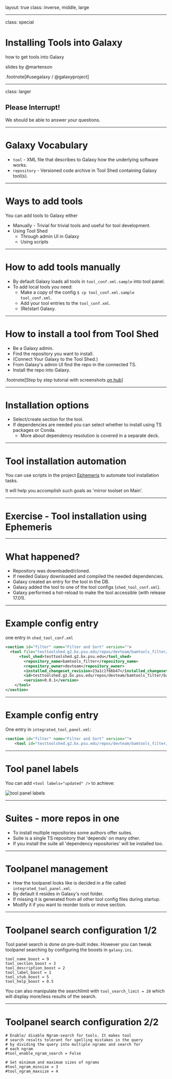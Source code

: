 layout: true
class: inverse, middle, large

---
class: special
# Installing Tools into Galaxy
how to get tools into Galaxy

slides by @martenson

.footnote[\#usegalaxy / @galaxyproject]

---
class: larger

## Please Interrupt!

We should be able to answer your questions.

---
# Galaxy Vocabulary

* `tool` - XML file that describes to Galaxy how the underlying software works.
* `repository` - Versioned code archive in Tool Shed containing Galaxy tool(s).

---
# Ways to add tools

You can add tools to Galaxy either
* Manually - Trivial for trivial tools and useful for tool development.
* Using Tool Shed
  * Through admin UI in Galaxy
  * Using scripts

---
# How to add tools manually

- By default Galaxy loads all tools in `tool_conf.xml.sample` into tool panel.
- To add local tools you need:
  - Make a copy of the config `$ cp tool_conf.xml.sample tool_conf.xml`.
  - Add your tool entries to the `tool_conf.xml`.
  - (Re)start Galaxy.

---
# How to install a tool from Tool Shed

* Be a Galaxy admin.
* Find the repository you want to install.
* (Connect Your Galaxy to the Tool Shed.)
* From Galaxy's admin UI find the repo in the connected TS.
* Install the repo into Galaxy.

.footnote[Step by step tutorial with screenshots [on hub](https://galaxyproject.org/admin/tools/add-tool-from-toolshed-tutorial/)]

---
# Installation options

* Select/create section for the tool.
* If dependencies are needed you can select whether to install using TS packages or Conda.
  * More about dependency resolution is covered in a separate deck.

---
# Tool installation automation

You can use scripts in the project [Ephemeris](https://github.com/galaxyproject/ephemeris)
to automate tool installation tasks.

It will help you accomplish such goals as 'mirror toolset on Main'.

---
# Exercise - Tool installation using Ephemeris


---
# What happened?

* Repository was downloaded/cloned.
* If needed Galaxy downloaded and compiled the needed dependencies.
* Galaxy created an entry for the tool in the DB.
* Galaxy added the tool to one of the tool configs (`shed_tool_conf.xml`).
* Galaxy performed a hot-reload to make the tool accessible (with release 17.01).

---
# Example config entry
 one entry in `shed_tool_conf.xml`

```xml
<section id="filter" name="Filter and Sort" version="">
  <tool file="testtoolshed.g2.bx.psu.edu/repos/devteam/bamtools_filter/23a1c1f66b47/bamtools_filter/bamtools-filter.xml" guid="testtoolshed.g2.bx.psu.edu/repos/devteam/bamtools_filter/bamFilter/0.0.1">
      <tool_shed>testtoolshed.g2.bx.psu.edu</tool_shed>
        <repository_name>bamtools_filter</repository_name>
        <repository_owner>devteam</repository_owner>
        <installed_changeset_revision>23a1c1f66b47</installed_changeset_revision>
        <id>testtoolshed.g2.bx.psu.edu/repos/devteam/bamtools_filter/bamFilter/0.0.1</id>
        <version>0.0.1</version>
    </tool>
</section>
```

---
# Example config entry

One entry in `integrated_tool_panel.xml`:
```xml
<section id="filter" name="Filter and Sort" version="">
    <tool id="testtoolshed.g2.bx.psu.edu/repos/devteam/bamtools_filter/bamFilter/0.0.1" />
```

---
# Tool panel labels

You can add `<tool labels="updated" />` to achieve:

![tool panel labels](images/toolpanel_labels.png)

---
# Suites - more repos in one

* To install multiple repositories some authors offer suites.
* Suite is a single TS repository that 'depends' on many other.
* If you install the suite all 'dependency repositories' will be installed too.

---
# Toolpanel management

* How the toolpanel looks like is decided in a file called `integrated_tool_panel.xml`.
* By default it resides in Galaxy's root folder.
* If missing it is generated from all other tool config files during startup.
* Modify it if you want to reorder tools or move section.

---
# Toolpanel search configuration 1/2

Tool panel search is done on pre-built index. However you can tweak toolpanel
searching by configuring the boosts in `galaxy.ini`.

```
tool_name_boost = 9
tool_section_boost = 3
tool_description_boost = 2
tool_label_boost = 1
tool_stub_boost = 5
tool_help_boost = 0.5
```

You can also manipulate the searchlimit with `tool_search_limit = 20` which will
display more/less results of the search.

---
# Toolpanel search configuration 2/2

```
# Enable/ disable Ngram-search for tools. It makes tool
# search results tolerant for spelling mistakes in the query
# by dividing the query into multiple ngrams and search for
# each ngram
#tool_enable_ngram_search = False

# Set minimum and maximum sizes of ngrams
#tool_ngram_minsize = 3
#tool_ngram_maxsize = 4
```
